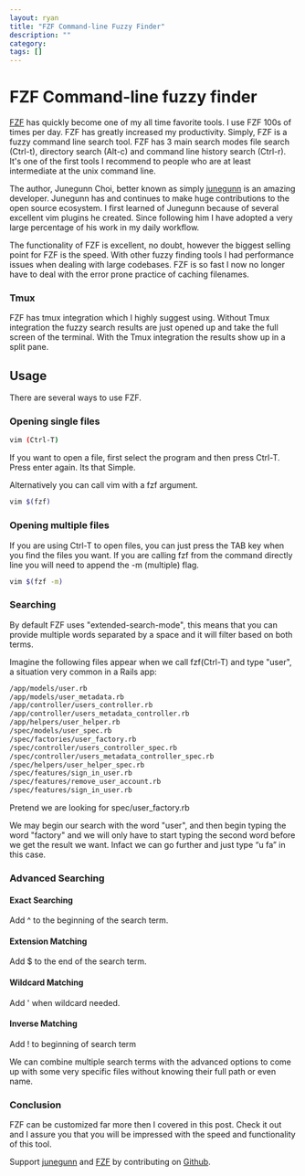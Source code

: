 ```yaml
---
layout: ryan
title: "FZF Command-line Fuzzy Finder"
description: ""
category: 
tags: []
---
```


# FZF Command-line fuzzy finder

[FZF](https://github.com/junegunn/fzf) has quickly become one of my all time favorite tools. I use FZF 100s of times per day. FZF has greatly increased my productivity. Simply, FZF is a fuzzy command line search tool. FZF has 3 main search modes file search (Ctrl-t), directory search (Alt-c) and command line history search (Ctrl-r). It's one of the first tools I recommend to people who are at least intermediate at the unix command line.

The author, Junegunn Choi, better known as simply [junegunn](https://github.com/junegunn) is an amazing developer. Junegunn has and continues to make huge contributions to the open source ecosystem. I first learned of Junegunn because of several excellent vim plugins he created. Since following him I have adopted a very large percentage of his work in my daily workflow.

The functionality of FZF is excellent, no doubt, however the biggest selling point for FZF is the speed. With other fuzzy finding tools I had performance issues when dealing with large codebases. FZF is so fast I now no longer have to deal with the error prone practice of caching filenames.

### Tmux
FZF has tmux integration which I highly suggest using. Without Tmux integration the fuzzy search results are just opened up and take the full screen of the terminal. With the Tmux integration the results show up in a split pane.

## Usage
There are several ways to use FZF. 

### Opening single files
~~~bash
vim (Ctrl-T)
~~~
If you want to open a file, first select the program and then press Ctrl-T. Press enter again. Its that Simple.

Alternatively you can call vim with a fzf argument.

~~~bash
vim $(fzf)
~~~
 
### Opening multiple files
If you are using Ctrl-T to open files, you can just press the TAB key when you find the files you want. If you are calling fzf from the command directly line you will need to append the -m (multiple) flag. 

~~~bash
vim $(fzf -m)
~~~

### Searching
By default FZF uses "extended-search-mode", this means that you can provide multiple words separated by a space and it will filter based on both terms. 

Imagine the following files appear when we call fzf(Ctrl-T) and type "user", a situation very common in a Rails app:

~~~bash
/app/models/user.rb
/app/models/user_metadata.rb
/app/controller/users_controller.rb
/app/controller/users_metadata_controller.rb
/app/helpers/user_helper.rb
/spec/models/user_spec.rb
/spec/factories/user_factory.rb
/spec/controller/users_controller_spec.rb
/spec/controller/users_metadata_controller_spec.rb
/spec/helpers/user_helper_spec.rb
/spec/features/sign_in_user.rb
/spec/features/remove_user_account.rb
/spec/features/sign_in_user.rb
~~~

Pretend we are looking for spec/user_factory.rb

We may begin our search with the word "user", and then begin typing the word "factory" and we will only have to start typing the second word before we get the result we want. Infact we can go further and just type “u fa” in this case.


### Advanced Searching

#### Exact Searching
Add ^ to the beginning of the search term.

#### Extension Matching
Add $ to the end of the search term.

#### Wildcard Matching
Add ' when wildcard needed.

#### Inverse Matching
Add ! to beginning of search term


We can combine multiple search terms with the advanced options to come up with some very specific files without knowing their full path or even name.

### Conclusion

FZF can be customized far more then I covered in this post. Check it out and I assure you that you will be impressed with the speed and functionality of this tool.

Support [junegunn](https://github.com/junegunn) and [FZF](https://github.com/junegunn/fzf) by contributing on [Github](https://github.com).


